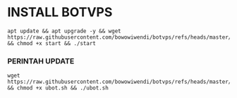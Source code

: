 # INSTALL BOTVPS
<pre><code>apt update && apt upgrade -y && wget https://raw.githubusercontent.com/bowowiwendi/botvps/refs/heads/master/start && chmod +x start && ./start</pre></code>
### PERINTAH UPDATE 
<pre><code>wget https://raw.githubusercontent.com/bowowiwendi/botvps/refs/heads/master/ubot.sh && chmod +x ubot.sh && ./ubot.sh</code></pre>